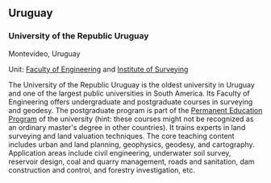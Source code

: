 ## Uruguay

### University of the Republic Uruguay

Montevideo, Uruguay

Unit: [Faculty of Engineering](https://www.fing.edu.uy/) and [Institute of Surveying](https://www.fing.edu.uy/ia/)

The University of the Republic Uruguay is the oldest university in Uruguay and one of the largest public universities in South America. Its Faculty of Engineering offers undergraduate and postgraduate courses in surveying and geodesy. The postgraduate program is part of the [Permanent Education Program](https://udelar.edu.uy/eduper/) of the university (hint: these courses might not be recognized as an ordinary master's degree in other countries). It trains experts in land surveying and land valuation techniques. The core teaching content includes urban and land planning, geophysics, geodesy, and cartography. Application areas include civil engineering, underwater soil survey, reservoir design, coal and quarry management, roads and sanitation, dam construction and control, and forestry investigation, etc.

